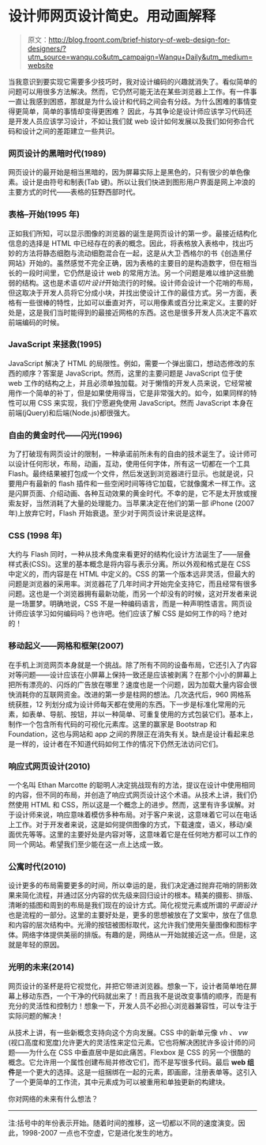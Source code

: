 # 设计师网页设计简史。用动画解释

> 原文：<http://blog.froont.com/brief-history-of-web-design-for-designers/?utm_source=wanqu.co&utm_campaign=Wanqu+Daily&utm_medium=website>

当我意识到要实现它需要多少技巧时，我对设计编码的兴趣就消失了。看似简单的问题可以用很多方法解决。然而，它仍然可能无法在某些浏览器上工作。有一件事一直让我感到困惑，那就是为什么设计和代码之间会有分歧。为什么困难的事情变得更简单，简单的事情却变得更困难？
因此，与其争论是设计师应该学习代码还是开发人员应该学习设计，不如让我们就 web 设计如何发展以及我们如何弥合代码和设计之间的差距建立一些共识。

### 网页设计的黑暗时代(1989)

网页设计的最开始是相当黑暗的，因为屏幕实际上是黑色的，只有很少的单色像素。设计是由符号和制表(Tab 键)。所以让我们快进到图形用户界面是网上冲浪的主要方式的时代——表格的狂野西部时代。

### 表格–开始(1995 年)

正如我们所知，可以显示图像的浏览器的诞生是网页设计的第一步。最接近结构化信息的选择是 HTML 中已经存在的表的概念。因此，将表格放入表格中，找出巧妙的方法将静态细胞与流动细胞混合在一起，这是从大卫·西格尔的书《创造黑仔网站》开始的。虽然感觉不完全正确，因为表格的主要目的是构造数字，但在相当长的一段时间里，它仍然是设计 web 的常用方法。另一个问题是难以维护这些脆弱的结构。这也是术语*切片设计*开始流行的时候。设计师会设计一个花哨的布局，但这取决于开发人员将它分成小块，并找出使设计工作的最佳方式。另一方面，表格有一些很棒的特性，比如可以垂直对齐，可以用像素或百分比来定义。主要的好处是，这是我们当时能得到的最接近网格的东西。这也是很多开发人员决定不喜欢前端编码的时候。

### JavaScript 来拯救(1995)

JavaScript 解决了 HTML 的局限性。例如，需要一个弹出窗口，想动态修改的东西的顺序？答案是 JavaScript。然而，这里的主要问题是 JavaScript 位于使 web 工作的结构之上，并且必须单独加载。对于懒惰的开发人员来说，它经常被用作一个简单的补丁，但是如果使用得当，它是非常强大的。如今，如果同样的特性可以用 CSS 来实现，我们宁愿避免使用 JavaScript。然而 JavaScript 本身在前端(jQuery)和后端(Node.js)都很强大。

### 自由的黄金时代——闪光(1996)

为了打破现有网页设计的限制，一种承诺前所未有的自由的技术诞生了。设计师可以设计任何形状，布局，动画，互动，使用任何字体，所有这一切都在一个工具 Flash。最终结果被打包成一个文件，然后发送到浏览器进行显示。也就是说，只要用户有最新的 flash 插件和一些空闲时间等待它加载，它就像魔术一样工作。这是闪屏页面、介绍动画、各种互动效果的黄金时代。不幸的是，它不是太开放或搜索友好，当然消耗了大量的处理能力。当苹果决定在他们的第一部 iPhone (2007 年)上放弃它时，Flash 开始衰退。至少对于网页设计来说是这样。

### CSS (1998 年)

大约与 Flash 同时，一种从技术角度来看更好的结构化设计方法诞生了——层叠样式表(CSS)。这里的基本概念是将内容与表示分离。所以外观和格式是在 CSS 中定义的，而内容是在 HTML 中定义的。CSS 的第一个版本远非灵活，但最大的问题是浏览器的采用率。浏览器花了几年时间才开始完全支持它，而且经常有很多问题。这也是一个浏览器拥有最新功能，而另一个却没有的时候，这对开发者来说是一场噩梦。明确地说，CSS 不是一种编码语言，而是一种声明性语言。网页设计师应该学习如何编码吗？也许吧。他们应该了解 CSS 是如何工作的吗？绝对的！

### 移动起义——网格和框架(2007)

在手机上浏览网页本身就是一个挑战。除了所有不同的设备布局，它还引入了内容对等问题——设计应该在小屏幕上保持一致还是应该被剥离？在那个小小的屏幕上把所有漂亮的、闪烁的广告放在哪里？速度也是一个问题，因为加载大量内容会很快消耗你的互联网资金。改进的第一步是柱网的想法。几次迭代后，960 网格系统获胜，12 列划分成为设计师每天都在使用的东西。下一步是标准化常用的元素，如表单、导航、按钮，并以一种简单、可重复使用的方式包装它们。基本上，制作一个包含所有代码的可视化元素库。这里的赢家是 Bootstrap 和 Foundation，这也与网站和 app 之间的界限正在消失有关。缺点是设计看起来总是一样的，设计者在不知道代码如何工作的情况下仍然无法访问它们。

### 响应式网页设计(2010)

一个名叫 Ethan Marcotte 的聪明人决定挑战现有的方法，提议在设计中使用相同的内容，但不同的布局，并创造了响应式网页设计这个术语。从技术上讲，我们仍然使用 HTML 和 CSS，所以这是一个概念上的进步。然而，这里有许多误解。对于设计师来说，响应意味着模仿多种布局。对于客户来说，这意味着它可以在电话上工作。对于开发者来说，这是如何提供图像的方式，下载速度，语义，移动/桌面优先等等。这里的主要好处是内容对等，这意味着它是在任何地方都可以工作的同一个网站。希望我们至少能在这一点上达成一致。

### 公寓时代(2010)

设计更多的布局需要更多的时间，所以幸运的是，我们决定通过抛弃花哨的阴影效果来简化流程，并通过区分内容的优先级来回归设计的根本。精美的摄影、排版、清晰的插图和周到的布局是我们现在的设计方式。简化视觉元素或所谓的*平面设计*也是流程的一部分。这里的主要好处是，更多的思想被放在了文案中，放在了信息和内容的层次结构中。光滑的按钮被图标取代，这允许我们使用矢量图像和图标字体。网络字体提供美丽的排版。有趣的是，网络从一开始就接近这一点。但是，这就是年轻的原因。

### 光明的未来(2014)

网页设计的圣杯是将它视觉化，并把它带进浏览器。想象一下，设计者简单地在屏幕上移动东西，一个干净的代码就出来了！而且我不是说改变事情的顺序，而是有充分的灵活性和控制力！想象一下，开发人员不必担心浏览器兼容性，可以专注于实际问题的解决！

从技术上讲，有一些新概念支持向这个方向发展。CSS 中的新单元像 *vh* 、 *vw* (视口高度和宽度)允许更大的灵活性来定位元素。它也将解决困扰许多设计师的问题——为什么在 CSS 中垂直居中是如此痛苦。Flexbox 是 CSS 的另一个很酷的概念。它允许用一个属性创建布局并修改它们，而不是写很多代码。最后 **web 组件**是一个更大的选择。这是一组捆绑在一起的元素，即画廊，注册表单等。这引入了一个更简单的工作流，其中元素成为可以被重用和单独更新的构建块。

你对网络的未来有什么想法？

* * *

注:括号中的年份表示开始。随着时间的推移，这一切都以不同的速度演变。因此，1998-2007 一点也不空虚，它是进化发生的地方。